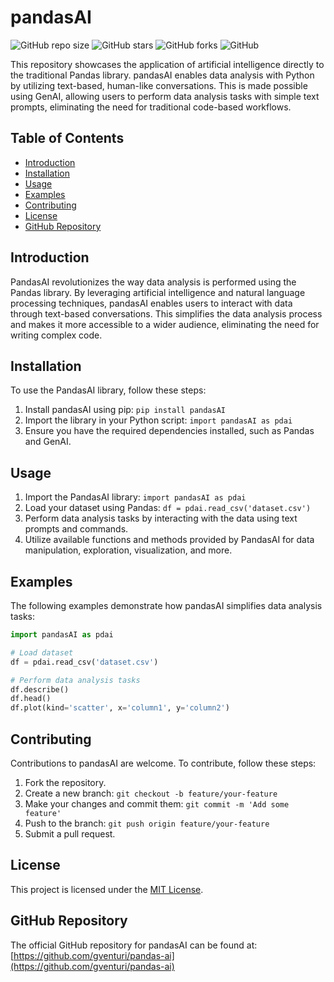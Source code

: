 # pandasAI

![GitHub repo size](https://img.shields.io/github/repo-size/your-username/pandasAI)
![GitHub stars](https://img.shields.io/github/stars/your-username/pandasAI?style=social)
![GitHub forks](https://img.shields.io/github/forks/your-username/pandasAI?style=social)
![GitHub](https://img.shields.io/github/license/your-username/pandasAI)

This repository showcases the application of artificial intelligence directly to the traditional Pandas library. pandasAI enables data analysis with Python by utilizing text-based, human-like conversations. This is made possible using GenAI, allowing users to perform data analysis tasks with simple text prompts, eliminating the need for traditional code-based workflows.

## Table of Contents
- [Introduction](#introduction)
- [Installation](#installation)
- [Usage](#usage)
- [Examples](#examples)
- [Contributing](#contributing)
- [License](#license)
- [GitHub Repository](#github-repository)

## Introduction
PandasAI revolutionizes the way data analysis is performed using the Pandas library. By leveraging artificial intelligence and natural language processing techniques, pandasAI enables users to interact with data through text-based conversations. This simplifies the data analysis process and makes it more accessible to a wider audience, eliminating the need for writing complex code.

## Installation
To use the PandasAI library, follow these steps:
1. Install pandasAI using pip: `pip install pandasAI`
2. Import the library in your Python script: `import pandasAI as pdai`
3. Ensure you have the required dependencies installed, such as Pandas and GenAI.

## Usage
1. Import the PandasAI library: `import pandasAI as pdai`
2. Load your dataset using Pandas: `df = pdai.read_csv('dataset.csv')`
3. Perform data analysis tasks by interacting with the data using text prompts and commands.
4. Utilize available functions and methods provided by PandasAI for data manipulation, exploration, visualization, and more.

## Examples
The following examples demonstrate how pandasAI simplifies data analysis tasks:

```python
import pandasAI as pdai

# Load dataset
df = pdai.read_csv('dataset.csv')

# Perform data analysis tasks
df.describe()
df.head()
df.plot(kind='scatter', x='column1', y='column2')
```

## Contributing
Contributions to pandasAI are welcome. To contribute, follow these steps:
1. Fork the repository.
2. Create a new branch: `git checkout -b feature/your-feature`
3. Make your changes and commit them: `git commit -m 'Add some feature'`
4. Push to the branch: `git push origin feature/your-feature`
5. Submit a pull request.

## License
This project is licensed under the [MIT License](LICENSE).

## GitHub Repository
The official GitHub repository for pandasAI can be found at: [https://github.com/gventuri/pandas-ai](https://github.com/gventuri/pandas-ai)
